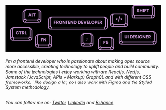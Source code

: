 ###
<img src="https://raw.githubusercontent.com/karen-marlen/karen-marlen/main/covergit.png" alt="banner that says Karen Marlen - frontend developer, ux/ui design">

###### I'm a frontend developer who is passionate about making open source more accessible, creating technology to uplift people and build community. Some of the technologies I enjoy working with are Reactjs, Nextjs, Jamstack (JavaScript, APIs + Markup) GraphQL and with different CSS frameworks. I like design a lot, so I also work with Figma and the Styled System methodology. 

###### You can follow me on: <a href="https://www.twitter.com/karenzhec">Twitter</a>, <a href="https://www.linkedin.com/in/karen-marlen">Linkedin</a> and <a href="https://www.behance.net/karen-marlen">Behance</a>
